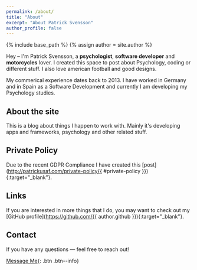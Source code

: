```yaml
---
permalink: /about/
title: "About"
excerpt: "About Patrick Svensson"
author_profile: false
---
```


{% include base_path %}
{% assign author = site.author %}

Hey – I'm Patrick Svensson, a **psychologist**, **software developer** and **motorcycles** lover. I created this space to post about Psychology, coding or different stuff. I also love american football and good designs.

My commerical experience dates back to 2013. I have worked in Germany and in Spain as a Software Development and currently I am developing my Psychology studies.

## About the site

This is a blog about things I happen to work with. Mainly it's developing apps and frameworks, psychology and other related stuff.

## Private Policy

Due to the recent GDPR Compliance I have created this [post](http://patrickusaf.com/private-policy{{ #private-policy }}){:target="_blank"}.

## Links

If you are interested in more things that I do, you may want to check out my [GitHub profile](https://github.com/{{ author.github }}){:target="_blank"}.

## Contact

If you have any questions — feel free to reach out!

[Message Me](mailto:patrick_usaf@hotmail.com){: .btn .btn--info}
